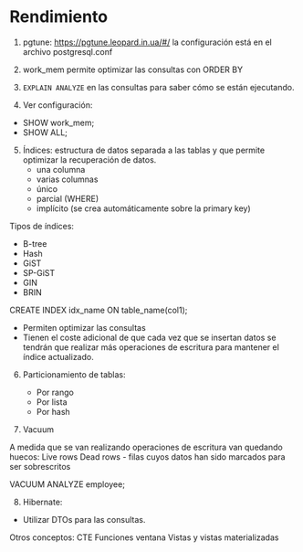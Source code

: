 
# Rendimiento

1. pgtune: https://pgtune.leopard.in.ua/#/ la configuración está en el archivo postgresql.conf 

2. work_mem permite optimizar las consultas con ORDER BY

3. `EXPLAIN ANALYZE` en las consultas para saber cómo se están ejecutando.

4. Ver configuración: 
  * SHOW work_mem;
  * SHOW ALL;

5. Índices: estructura de datos separada a las tablas y que permite optimizar la recuperación de datos.
    * una columna
    * varias columnas
    * único
    * parcial (WHERE)
    * implícito (se crea automáticamente sobre la primary key)

Tipos de índices: 
* B-tree
* Hash
* GiST 
* SP-GiST
* GIN
* BRIN

CREATE INDEX idx_name ON table_name(col1);

* Permiten optimizar las consultas 
* Tienen el coste adicional de que cada vez que se insertan datos se tendrán que realizar más operaciones de escritura para mantener el índice actualizado. 

6. Particionamiento de tablas:
   * Por rango 
   * Por lista
   * Por hash

7. Vacuum 

A medida que se van realizando operaciones de escritura van quedando huecos:
Live rows 
Dead rows - filas cuyos datos han sido marcados para ser sobrescritos

VACUUM ANALYZE employee;

8. Hibernate:
 * Utilizar DTOs para las consultas.


Otros conceptos: 
CTE
Funciones ventana
Vistas y vistas materializadas